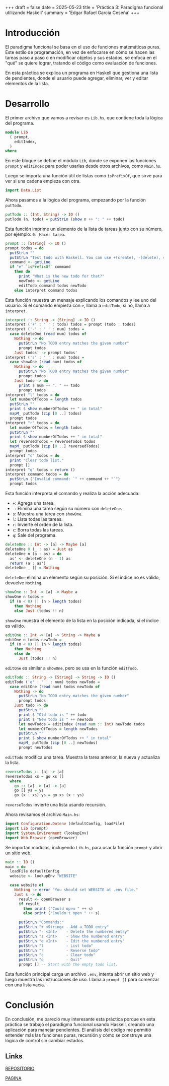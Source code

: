 +++
draft = false
date = 2025-05-23
title = 'Práctica 3: Paradigma funcional utilizando Haskell'
summary = 'Edgar Rafael Garcia Ceseña'
+++

# Introducción
El paradigma funcional se basa en el uso de funciones matemáticas puras. Este estilo de programación, en vez de enfocarse en cómo se hacen las tareas paso a paso o en modificar objetos y sus estados, se enfoca en el "qué" se quiere lograr, tratando el código como evaluación de funciones.

En esta práctica se explica un programa en Haskell que gestiona una lista de pendientes, donde el usuario puede agregar, eliminar, ver y editar elementos de la lista.

# Desarrollo
El primer archivo que vamos a revisar es `Lib.hs`, que contiene toda la lógica del programa.

```haskell
module Lib
  ( prompt,
    editIndex,
  )
where
```

En este bloque se define el módulo `Lib`, donde se exponen las funciones `prompt` y `editIndex` para poder usarlas desde otros archivos, como `Main.hs`.

Luego se importa una función útil de listas como `isPrefixOf`, que sirve para ver si una cadena empieza con otra.

```haskell
import Data.List
```

Ahora pasamos a la lógica del programa, empezando por la función `putTodo`.

```haskell
putTodo :: (Int, String) -> IO ()
putTodo (n, todo) = putStrLn (show n ++ ": " ++ todo)
```

Esta función imprime un elemento de la lista de tareas junto con su número, por ejemplo: `0: Hacer tarea`.

```haskell
prompt :: [String] -> IO ()
prompt todos = do
  putStrLn ""
  putStrLn "Test todo with Haskell. You can use +(create), -(delete), s(show), e(dit), l(ist), r(everse), c(lear), q(uit) commands."
  command <- getLine
  if "e" `isPrefixOf` command
    then do
      print "What is the new todo for that?"
      newTodo <- getLine
      editTodo command todos newTodo
    else interpret command todos
```

Esta función muestra un mensaje explicando los comandos y lee uno del usuario. Si el comando empieza con `e`, llama a `editTodo`; si no, llama a `interpret`.

```haskell
interpret :: String -> [String] -> IO ()
interpret ('+' : ' ' : todo) todos = prompt (todo : todos)
interpret ('-' : ' ' : num) todos =
  case deleteOne (read num) todos of
    Nothing -> do
      putStrLn "No TODO entry matches the given number"
      prompt todos
    Just todos' -> prompt todos'
interpret ('s' : ' ' : num) todos =
  case showOne (read num) todos of
    Nothing -> do
      putStrLn "No TODO entry matches the given number"
      prompt todos
    Just todo -> do
      print $ num ++ ". " ++ todo
      prompt todos
interpret "l" todos = do
  let numberOfTodos = length todos
  putStrLn ""
  print $ show numberOfTodos ++ " in total"
  mapM_ putTodo (zip [0 ..] todos)
  prompt todos
interpret "r" todos = do
  let numberOfTodos = length todos
  putStrLn ""
  print $ show numberOfTodos ++ " in total"
  let reversedTodos = reverseTodos todos
  mapM_ putTodo (zip [0 ..] reversedTodos)
  prompt todos
interpret "c" todos = do
  print "Clear todo list."
  prompt []
interpret "q" todos = return ()
interpret command todos = do
  putStrLn ("Invalid command: `" ++ command ++ "`")
  prompt todos
```

Esta función interpreta el comando y realiza la acción adecuada:
- `+`: Agrega una tarea.
- `-`: Elimina una tarea según su número con `deleteOne`.
- `s`: Muestra una tarea con `showOne`.
- `l`: Lista todas las tareas.
- `r`: Invierte el orden de la lista.
- `c`: Borra todas las tareas.
- `q`: Sale del programa.

```haskell
deleteOne :: Int -> [a] -> Maybe [a]
deleteOne 0 (_ : as) = Just as
deleteOne n (a : as) = do
  as' <- deleteOne (n - 1) as
  return (a : as')
deleteOne _ [] = Nothing
```

`deleteOne` elimina un elemento según su posición. Si el índice no es válido, devuelve `Nothing`.

```haskell
showOne :: Int -> [a] -> Maybe a
showOne n todos =
  if (n < 0) || (n > length todos)
    then Nothing
    else Just (todos !! n)
```

`showOne` muestra el elemento de la lista en la posición indicada, si el índice es válido.

```haskell
editOne :: Int -> [a] -> String -> Maybe a
editOne n todos newTodo =
  if (n < 0) || (n > length todos)
    then Nothing
    else do
      Just (todos !! n)
```

`editOne` es similar a `showOne`, pero se usa en la función `editTodo`.

```haskell
editTodo :: String -> [String] -> String -> IO ()
editTodo ('e' : ' ' : num) todos newTodo =
  case editOne (read num) todos newTodo of
    Nothing -> do
      putStrLn "No TODO entry matches the given number"
      prompt todos
    Just todo -> do
      putStrLn ""
      print $ "Old todo is " ++ todo
      print $ "New todo is " ++ newTodo
      let newTodos = editIndex (read num :: Int) newTodo todos
      let numberOfTodos = length newTodos
      putStrLn ""
      print $ show numberOfTodos ++ " in total"
      mapM_ putTodo (zip [0 ..] newTodos)
      prompt newTodos
```

`editTodo` modifica una tarea. Muestra la tarea anterior, la nueva y actualiza la lista.

```haskell
reverseTodos :: [a] -> [a]
reverseTodos xs = go xs []
  where
    go :: [a] -> [a] -> [a]
    go [] ys = ys
    go (x : xs) ys = go xs (x : ys)
```

`reverseTodos` invierte una lista usando recursión.

Ahora revisamos el archivo `Main.hs`:

```haskell
import Configuration.Dotenv (defaultConfig, loadFile)
import Lib (prompt)
import System.Environment (lookupEnv)
import Web.Browser (openBrowser)
```

Se importan módulos, incluyendo `Lib.hs`, para usar la función `prompt` y abrir un sitio web.

```haskell
main :: IO ()
main = do
  loadFile defaultConfig
  website <- lookupEnv "WEBSITE"

  case website of
    Nothing -> error "You should set WEBSITE at .env file."
    Just s -> do
      result <- openBrowser s
      if result
        then print ("Could open " ++ s)
        else print ("Couldn't open " ++ s)

      putStrLn "Commands:"
      putStrLn "+ <String> - Add a TODO entry"
      putStrLn "- <Int>    - Delete the numbered entry"
      putStrLn "s <Int>    - Show the numbered entry"
      putStrLn "e <Int>    - Edit the numbered entry"
      putStrLn "l          - List todo"
      putStrLn "r          - Reverse todo"
      putStrLn "c          - Clear todo"
      putStrLn "q          - Quit"
      prompt [] -- Start with the empty todo list.
```

Esta función principal carga un archivo `.env`, intenta abrir un sitio web y luego muestra las instrucciones de uso. Llama a `prompt []` para comenzar con una lista vacía.

# Conclusión
En conclusión, me pareció muy interesante esta práctica porque en esta práctica se trabajó el paradigma funcional usando Haskell, creando una aplicación para manejar pendientes. El análisis del código me permitió entender más las funciones puras, recursión y cómo se construye una lógica de control sin cambiar estados.

 ## Links
[REPOSITORIO](https://github.com/rafaael101/PortafolioParadigmas)
  
[PAGINA](https://rafaael101.github.io/PortafolioParadigmas/)